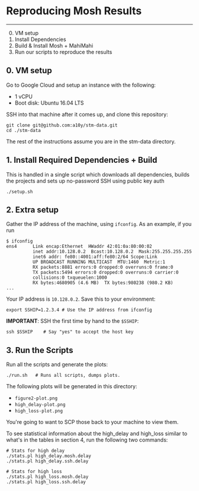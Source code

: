 # Reproducing Mosh Results
---

0. VM setup
1. Install Dependencies
2. Build & Install Mosh + MahiMahi
3. Run our scripts to reproduce the results

## 0. VM setup

Go to Google Cloud and setup an instance with the following:

* 1 vCPU
* Boot disk: Ubuntu 16.04 LTS

SSH into that machine after it comes up, and clone this repository:

```
git clone git@github.com:a10y/stm-data.git
cd ./stm-data
```

The rest of the instructions assume you are in the stm-data directory.

## 1. Install Required Dependencies + Build

This is handled in a single script which downloads all dependencies, builds
the projects and sets up no-password SSH using public key auth

```
./setup.sh
```

## 2. Extra setup

Gather the IP address of the machine, using `ifconfig`. As an example, if you run

```
$ ifconfig
ens4      Link encap:Ethernet  HWaddr 42:01:0a:80:00:02
          inet addr:10.128.0.2  Bcast:10.128.0.2  Mask:255.255.255.255
          inet6 addr: fe80::4001:aff:fe80:2/64 Scope:Link
          UP BROADCAST RUNNING MULTICAST  MTU:1460  Metric:1
          RX packets:8881 errors:0 dropped:0 overruns:0 frame:0
          TX packets:5494 errors:0 dropped:0 overruns:0 carrier:0
          collisions:0 txqueuelen:1000
          RX bytes:4680905 (4.6 MB)  TX bytes:980238 (980.2 KB)
...
```

Your IP address is `10.128.0.2`. Save this to your environment:

```
export SSHIP=1.2.3.4 # Use the IP address from ifconfig
```

**IMPORTANT**: SSH the first time by hand to the `$SSHIP`:

```
ssh $SSHIP    # Say "yes" to accept the host key
```

## 3. Run the Scripts

Run all the scripts and generate the plots:

```
./run.sh   # Runs all scripts, dumps plots.
```

The following plots will be generated in this directory:

* `figure2-plot.png`
* `high_delay-plot.png`
* `high_loss-plot.png`

You're going to want to SCP those back to your machine to view them.

To see statistical information about the high_delay and high_loss similar
to what's in the tables in section 4, run the following two commands:

```
# Stats for high delay
./stats.pl high_delay.mosh.delay
./stats.pl high_delay.ssh.delay

# Stats for high loss
./stats.pl high_loss.mosh.delay
./stats.pl high_loss.ssh.delay
```

